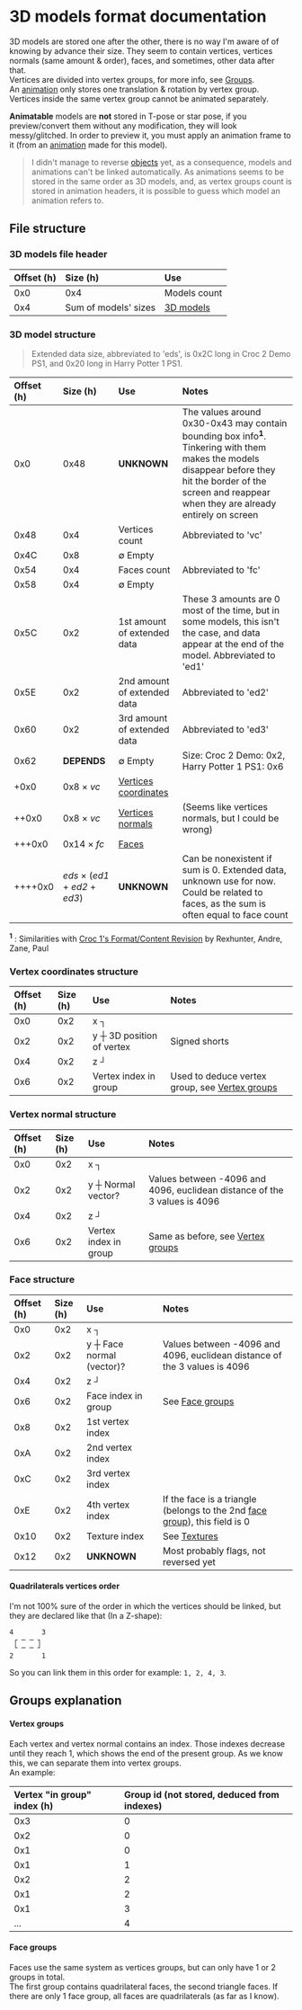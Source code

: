 # 3D models format documentation

3D models are stored one after the other, there is no way I'm aware of of knowing by advance their size.
They seem to contain vertices, vertices normals (same amount & order), faces, and sometimes, other data after that.  
Vertices are divided into vertex groups, for more info, see [Groups](#Groups-explanation).  
An [animation](Animations.md) only stores one translation & rotation by vertex group.  
Vertices inside the same vertex group cannot be animated separately.

**Animatable** models are **not** stored in T-pose or star pose, if you preview/convert them without any modification, they will look messy/glitched.
In order to preview it, you must apply an animation frame to it (from an [animation](Animations.md) made for this model).

> I didn't manage to reverse [objects](../WAD%20sections/XSPD.md) yet, as a consequence, models and animations can't be linked automatically. As animations seems to be stored in the same order as 3D models, and, as vertex groups count is stored in animation headers, it is possible to guess which model an animation refers to.

## File structure

### 3D models file header
|Offset (h)|Size (h)|Use|
|:---|:---|:---|
|0x0|0x4|Models count|
|0x4|Sum of models' sizes|[3D models](#3D-model-structure)|

### 3D model structure

> Extended data size, abbreviated to 'eds', is 0x2C long in Croc 2 Demo PS1, and 0x20 long in Harry Potter 1 PS1.

|Offset (h)|Size (h)|Use|Notes|
|:---|:---|:---|:---|
|0x0|0x48|**UNKNOWN**|The values around 0x30-0x43 may contain bounding box info<sup>**1**</sup>. Tinkering with them makes the models disappear before they hit the border of the screen and reappear when they are already entirely on screen|
|0x48|0x4|Vertices count|Abbreviated to 'vc'|
|0x4C|0x8|∅ Empty||
|0x54|0x4|Faces count|Abbreviated to 'fc'|
|0x58|0x4|∅ Empty||
|0x5C|0x2|1st amount of extended data|These 3 amounts are 0 most of the time, but in some models, this isn't the case, and data appear at the end of the model. Abbreviated to 'ed1'|
|0x5E|0x2|2nd amount of extended data|Abbreviated to 'ed2'|
|0x60|0x2|3rd amount of extended data|Abbreviated to 'ed3'|
|0x62|**DEPENDS**|∅ Empty|Size: Croc 2 Demo: 0x2, Harry Potter 1 PS1: 0x6|
|+0x0|0x8 × *vc*|[Vertices coordinates](#Vertex-coordinates-structure)||
|++0x0|0x8 × *vc*|[Vertices normals](#Vertex-normal-structure)|(Seems like vertices normals, but I could be wrong)|
|+++0x0|0x14 × *fc*|[Faces](#Face-structure)||
|++++0x0|*eds* × (*ed1* + *ed2* + *ed3*)|**UNKNOWN**|Can be nonexistent if sum is 0. Extended data, unknown use for now. Could be related to faces, as the sum is often equal to face count|

<sup>**1**</sup> : Similarities with [Croc 1's Format/Content Revision](https://web.archive.org/web/20140708201323/http://www.epiczen.net/crocfileformats.html) by Rexhunter, Andre, Zane, Paul

### Vertex coordinates structure
|Offset (h)|Size (h)|Use|Notes|
|:---|:---|:---|:---|
|0x0|0x2|x ┐|
|0x2|0x2|y ┼ 3D position of vertex| Signed shorts
|0x4|0x2|z ┘|
|0x6|0x2|Vertex index in group|Used to deduce vertex group, see [Vertex groups](#Vertex-groups)

### Vertex normal structure
|Offset (h)|Size (h)|Use|Notes|
|:---|:---|:---|:---|
|0x0|0x2|x ┐|
|0x2|0x2|y ┼ Normal vector?|Values between -4096 and 4096, euclidean distance of the 3 values is 4096
|0x4|0x2|z ┘|
|0x6|0x2|Vertex index in group|Same as before, see [Vertex groups](#Vertex-groups)

### Face structure
|Offset (h)|Size (h)|Use|Notes|
|:---|:---|:---|:---|
|0x0|0x2|x ┐|
|0x2|0x2|y ┼ Face normal (vector)?|Values between -4096 and 4096, euclidean distance of the 3 values is 4096
|0x4|0x2|z ┘|
|0x6|0x2|Face index in group|See [Face groups](#Face-groups)
|0x8|0x2|1st vertex index|
|0xA|0x2|2nd vertex index|
|0xC|0x2|3rd vertex index|
|0xE|0x2|4th vertex index|If the face is a triangle (belongs to the 2nd [face group](#Face-groups)), this field is 0
|0x10|0x2|Texture index|See [Textures](Textures.md)
|0x12|0x2|**UNKNOWN**|Most probably flags, not reversed yet

#### Quadrilaterals vertices order

I'm not 100% sure of the order in which the vertices should be linked, but they are declared like that (In a Z-shape):
````
4       3
 ┌ ─ ─ ┐
 └ ─ ─ ┘
2       1
````
So you can link them in this order for example: `1, 2, 4, 3`.

## Groups explanation

#### Vertex groups

Each vertex and vertex normal contains an index.
Those indexes decrease until they reach 1, which shows the end of the present group.
As we know this, we can separate them into vertex groups.  
An example:

|Vertex "in group" index (h)|Group id (not stored, deduced from indexes)
|:---|:---|
|0x3|0|
|0x2|0|
|0x1|0|
|0x1|1|
|0x2|2|
|0x1|2|
|0x1|3|
|...|4|

#### Face groups

Faces use the same system as vertices groups, but can only have 1 or 2 groups in total.  
The first group contains quadrilateral faces, the second triangle faces.
If there are only 1 face group, all faces are quadrilaterals (as far as I know).